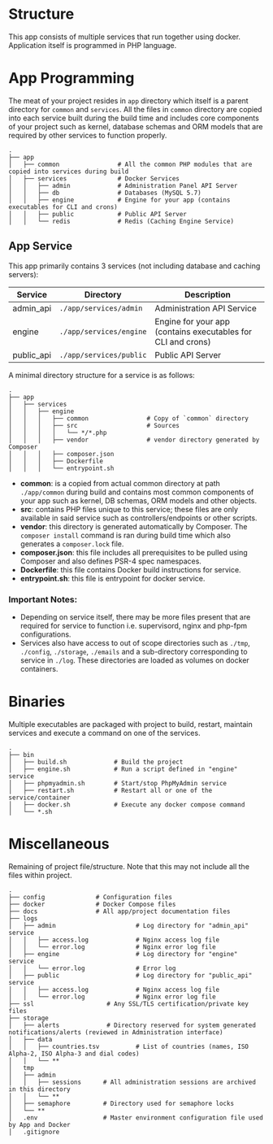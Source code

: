 # Structure

This app consists of multiple services that run together using docker. Application itself is programmed in PHP language.

# App Programming

The meat of your project resides in `app` directory which itself is a parent directory for `common` and `services`. All
the files in `common` directory are copied into each service built during the build time and includes core components of
your project such as kernel, database schemas and ORM models that are required by other services to function properly.

```
.      
├── app                       
│   ├── common                # All the common PHP modules that are copied into services during build
│   ├── services              # Docker Services
│   │   ├── admin             # Administration Panel API Server
│   │   ├── db                # Databases (MySQL 5.7)
│   │   ├── engine            # Engine for your app (contains executables for CLI and crons)
│   │   ├── public            # Public API Server
│   │   └── redis             # Redis (Caching Engine Service)
```

## App Service

This app primarily contains 3 services (not including database and caching servers):

Service | Directory | Description
--- | --- | ---
admin_api | `./app/services/admin` | Administration API Service
engine | `./app/services/engine` | Engine for your app (contains executables for CLI and crons)
public_api | `./app/services/public` | Public API Server

A minimal directory structure for a service is as follows:

```
.      
├── app                       
│   ├── services
│   │   ├── engine
│   │   │   ├── common                # Copy of `common` directory
│   │   │   ├── src                   # Sources
│   │   │   │   └── */*.php
│   │   │   ├── vendor                # vendor directory generated by Composer
│   │   │   ├── composer.json
│   │   │   ├── Dockerfile
│   │   │   └── entrypoint.sh
```

* **common**: is a copied from actual common directory at path `./app/common` during build and contains most common
  components of your app such as kernel, DB schemas, ORM models and other objects.
* **src**: contains PHP files unique to this service; these files are only available in said service such as
  controllers/endpoints or other scripts.
* **vendor**: this directory is generated automatically by Composer. The `composer install` command is ran during build
  time which also generates a `composer.lock` file.
* **composer.json**: this file includes all prerequisites to be pulled using Composer and also defines PSR-4 spec
  namespaces.
* **Dockerfile**: this file contains Docker build instructions for service.
* **entrypoint.sh**: this file is entrypoint for docker service.

### Important Notes:

* Depending on service itself, there may be more files present that are required for service to function i.e.
  supervisord, nginx and php-fpm configurations.
* Services also have access to out of scope directories such as `./tmp`, `./config`, `./storage`, `./emails` and a
  sub-directory corresponding to service in `./log`. These directories are loaded as volumes on docker containers.

# Binaries

Multiple executables are packaged with project to build, restart, maintain services and execute a command on one of the
services.

```
.      
├── bin
│   ├── build.sh             # Build the project
│   ├── engine.sh            # Run a script defined in "engine" service
│   ├── phpmyadmin.sh        # Start/stop PhpMyAdmin service
│   ├── restart.sh           # Restart all or one of the service/container
│   ├── docker.sh            # Execute any docker compose command
│   └── *.sh
```

# Miscellaneous

Remaining of project file/structure. Note that this may not include all the files within project.

```
. 
├── config              # Configuration files 
├── docker              # Docker Compose files
├── docs                # All app/project documentation files
├── logs
│   ├── admin                      # Log directory for "admin_api" service
│   │   ├── access.log             # Nginx access log file
│   │   └── error.log              # Nginx error log file
│   ├── engine                     # Log directory for "engine" service
│   │   └── error.log              # Error log
│   ├── public                     # Log directory for "public_api" service
│   │   ├── access.log             # Nginx access log file
│   │   └── error.log              # Nginx error log file
├── ssl                    # Any SSL/TLS certification/private key files          
├── storage
│   ├── alerts             # Directory reserved for system generated notifications/alerts (reviewed in Administration interface)
│   ├── data                       
│   │   ├── countries.tsv          # List of countries (names, ISO Alpha-2, ISO Alpha-3 and dial codes)
│   │   └── **
│   tmp
│   ├── admin             
│   │   ├── sessions      # All administration sessions are archived in this directory
│   │   └── **
│   ├── semaphore         # Directory used for semaphore locks
│   └── **
│   .env                  # Master environment configuration file used by App and Docker
│   .gitignore
```
